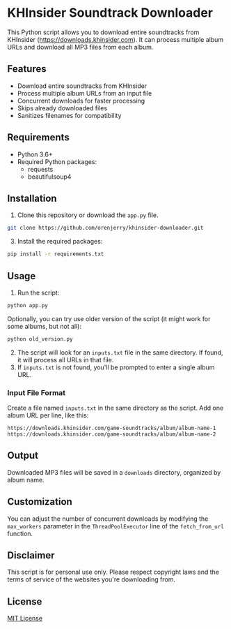 # KHInsider Soundtrack Downloader

This Python script allows you to download entire soundtracks from KHInsider (https://downloads.khinsider.com). It can process multiple album URLs and download all MP3 files from each album.

## Features

- Download entire soundtracks from KHInsider
- Process multiple album URLs from an input file
- Concurrent downloads for faster processing
- Skips already downloaded files
- Sanitizes filenames for compatibility

## Requirements

- Python 3.6+
- Required Python packages:
  - requests
  - beautifulsoup4

## Installation

1. Clone this repository or download the `app.py` file.
```bash
git clone https://github.com/orenjerry/khinsider-downloader.git
```
3. Install the required packages:

```bash
pip install -r requirements.txt
```

## Usage

1. Run the script:

```bash
python app.py
```

Optionally, you can try use older version of the script (it might work for some albums, but not all):

```bash
python old_version.py
```

2. The script will look for an `inputs.txt` file in the same directory. If found, it will process all URLs in that file.
3. If `inputs.txt` is not found, you'll be prompted to enter a single album URL.

### Input File Format

Create a file named `inputs.txt` in the same directory as the script. Add one album URL per line, like this:

```
https://downloads.khinsider.com/game-soundtracks/album/album-name-1
https://downloads.khinsider.com/game-soundtracks/album/album-name-2
```


## Output

Downloaded MP3 files will be saved in a `downloads` directory, organized by album name.

## Customization

You can adjust the number of concurrent downloads by modifying the `max_workers` parameter in the `ThreadPoolExecutor` line of the `fetch_from_url` function.

## Disclaimer

This script is for personal use only. Please respect copyright laws and the terms of service of the websites you're downloading from.

## License

[MIT License](https://opensource.org/licenses/MIT)
